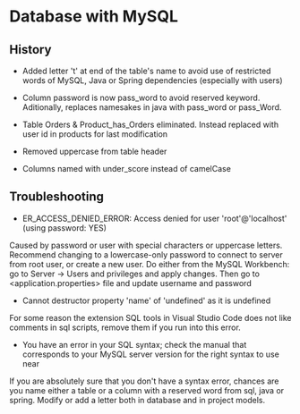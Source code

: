 # Database with MySQL

## History

* Added letter 't' at end of the table's name to avoid use of restricted words of MySQL, Java or Spring dependencies (especially with users)

* Column password is now pass_word to avoid reserved keyword. Aditionally, replaces namesakes in java with pass_word or pass_Word.

* Table Orders & Product_has_Orders eliminated. Instead replaced with user id in products for last modification

* Removed uppercase from table header

* Columns named with under_score instead of camelCase

## Troubleshooting

- ER_ACCESS_DENIED_ERROR: Access denied for user 'root'@'localhost' (using password: YES)

Caused by password or user with special characters or uppercase letters. Recommend changing to a lowercase-only 
password to connect to server from root user, or create a new user. Do either from the MySQL Workbench: 
go to Server -> Users and privileges and apply changes. Then go to <application.properties> file and update username and password

- Cannot destructor property 'name' of 'undefined' as it is undefined

For some reason the extension SQL tools in Visual Studio Code does not like comments in sql scripts, remove them if you run into this error.

- You have an error in your SQL syntax; check the manual that corresponds to your MySQL server version for the right syntax to use near

If you are absolutely sure that you don't have a syntax error, chances are you name either a table or a column with a reserved word 
from sql, java or spring. Modify or add a letter both in database and in project models.